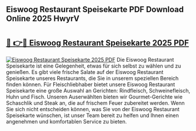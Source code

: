 ## Eiswoog Restaurant Speisekarte PDF Download Online 2025 HwyrV

# <h2><a href="http://gc92b8.nevu.top/?p=Eiswoog+Restaurant+Speisekarte">🔗 👉🔴 Eiswoog Restaurant Speisekarte 2025 PDF</a></h2>

[![Eiswoog Restaurant Speisekarte 2025 PDF](https://i.imgur.com/dBaPXMq.png)](http://gc92b8.nevu.top/?p=Eiswoog+Restaurant+Speisekarte)
Die Eiswoog Restaurant Speisekarte ist eine Gelegenheit, etwas für sich selbst zu wählen und zu genießen. Es gibt viele frische Salate auf der Eiswoog Restaurant Speisekarte unseres Restaurants, die Sie in unserem speziellen Bereich finden können. Für Fleischliebhaber bietet unsere Eiswoog Restaurant Speisekarte eine große Auswahl an Gerichten: Rindfleisch, Schweinefleisch, Huhn und Fisch. Unseren Auserwählten bieten wir Gourmet-Gerichte wie Schaschlik und Steak an, die auf frischem Feuer zubereitet werden. Wenn Sie sich nicht entscheiden können, was Sie von der Eiswoog Restaurant Speisekarte wünschen, ist unser Team bereit zu helfen und Ihnen einen angenehmen und komfortablen Service zu bieten.
